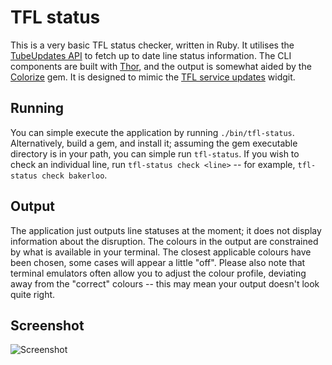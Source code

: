 # TFL status

This is a very basic TFL status checker, written in Ruby. It utilises the [TubeUpdates API](http://tubeupdates.com/documentation/)
to fetch up to date line status information. The CLI components are built with [Thor](http://whatisthor.com/), and the output is
somewhat aided by the [Colorize](https://github.com/fazibear/colorize) gem. It is designed to mimic the
[TFL service updates](http://www.tfl.gov.uk/) widgit.

## Running

You can simple execute the application by running `./bin/tfl-status`. Alternatively, build a gem, and install it; assuming the gem
executable directory is in your path, you can simple run `tfl-status`. If you wish to check an individual line, run
`tfl-status check <line>` -- for example, `tfl-status check bakerloo`.

## Output

The application just outputs line statuses at the moment; it does not display information about the disruption. The colours in the
output are constrained by what is available in your terminal. The closest applicable colours have been chosen, some cases will appear
a little "off". Please also note that terminal emulators often allow you to adjust the colour profile, deviating away from the
"correct" colours -- this may mean your output doesn't look quite right.

## Screenshot

![Screenshot](http://i.imgur.com/dfdKhtw.png)
